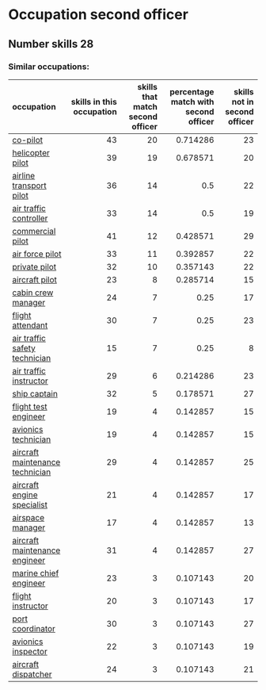 # Occupation second officer
## Number skills 28
### Similar occupations:
| occupation                                                            |   skills in this occupation |   skills that match second officer |   percentage match with second officer |   skills not in second officer |
|:----------------------------------------------------------------------|----------------------------:|-----------------------------------:|---------------------------------------:|-------------------------------:|
| [co-pilot](co-pilot.md)                                               |                          43 |                                 20 |                               0.714286 |                             23 |
| [helicopter pilot](helicopter_pilot.md)                               |                          39 |                                 19 |                               0.678571 |                             20 |
| [airline transport pilot](airline_transport_pilot.md)                 |                          36 |                                 14 |                               0.5      |                             22 |
| [air traffic controller](air_traffic_controller.md)                   |                          33 |                                 14 |                               0.5      |                             19 |
| [commercial pilot](commercial_pilot.md)                               |                          41 |                                 12 |                               0.428571 |                             29 |
| [air force pilot](air_force_pilot.md)                                 |                          33 |                                 11 |                               0.392857 |                             22 |
| [private pilot](private_pilot.md)                                     |                          32 |                                 10 |                               0.357143 |                             22 |
| [aircraft pilot](aircraft_pilot.md)                                   |                          23 |                                  8 |                               0.285714 |                             15 |
| [cabin crew manager](cabin_crew_manager.md)                           |                          24 |                                  7 |                               0.25     |                             17 |
| [flight attendant](flight_attendant.md)                               |                          30 |                                  7 |                               0.25     |                             23 |
| [air traffic safety technician](air_traffic_safety_technician.md)     |                          15 |                                  7 |                               0.25     |                              8 |
| [air traffic instructor](air_traffic_instructor.md)                   |                          29 |                                  6 |                               0.214286 |                             23 |
| [ship captain](ship_captain.md)                                       |                          32 |                                  5 |                               0.178571 |                             27 |
| [flight test engineer](flight_test_engineer.md)                       |                          19 |                                  4 |                               0.142857 |                             15 |
| [avionics technician](avionics_technician.md)                         |                          19 |                                  4 |                               0.142857 |                             15 |
| [aircraft maintenance technician](aircraft_maintenance_technician.md) |                          29 |                                  4 |                               0.142857 |                             25 |
| [aircraft engine specialist](aircraft_engine_specialist.md)           |                          21 |                                  4 |                               0.142857 |                             17 |
| [airspace manager](airspace_manager.md)                               |                          17 |                                  4 |                               0.142857 |                             13 |
| [aircraft maintenance engineer](aircraft_maintenance_engineer.md)     |                          31 |                                  4 |                               0.142857 |                             27 |
| [marine chief engineer](marine_chief_engineer.md)                     |                          23 |                                  3 |                               0.107143 |                             20 |
| [flight instructor](flight_instructor.md)                             |                          20 |                                  3 |                               0.107143 |                             17 |
| [port coordinator](port_coordinator.md)                               |                          30 |                                  3 |                               0.107143 |                             27 |
| [avionics inspector](avionics_inspector.md)                           |                          22 |                                  3 |                               0.107143 |                             19 |
| [aircraft dispatcher](aircraft_dispatcher.md)                         |                          24 |                                  3 |                               0.107143 |                             21 |
